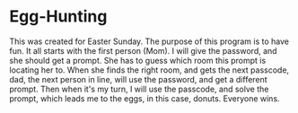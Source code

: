 # Egg-Hunting

This was created for Easter Sunday. The purpose of this program is to have fun. It all starts with the first person (Mom). I will give the password, and she should get a prompt. She has to guess which room this prompt is locating her to. When she finds the right room, and gets the next passcode, dad, the next person in line, will use the password, and get a different prompt. Then when it's my turn, I will use the passcode, and solve the prompt, which leads me to the eggs, in this case, donuts. Everyone wins. 
